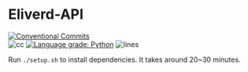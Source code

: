 # Eliverd-API
[![Conventional Commits](https://img.shields.io/badge/Conventional%20Commits-1.0.0-yellow.svg)](https://conventionalcommits.org)\
![cc](https://badgen.net/lgtm/langs/g/Junyeong-Market/Eliverd-API) [![Language grade: Python](https://img.shields.io/lgtm/grade/python/g/Junyeong-Market/Eliverd-API.svg?logo=lgtm&logoWidth=18)](https://lgtm.com/projects/g/Junyeong-Market/Eliverd-API/context:python) ![lines](https://badgen.net/lgtm/lines/g/Junyeong-Market/Eliverd-API)

Run `./setup.sh` to install dependencies. It takes around 20~30 minutes.
